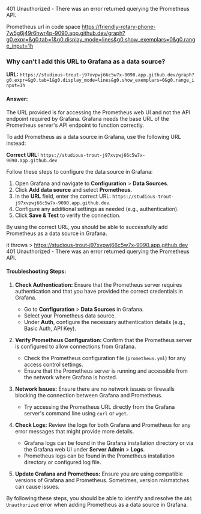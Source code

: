 401 Unauthorized - There was an error returned querying the Prometheus API.


Prometheus url in code space https://friendly-rotary-phone-7w5g6j49r6hwr4p-9090.app.github.dev/graph?g0.expr=&g0.tab=1&g0.display_mode=lines&g0.show_exemplars=0&g0.range_input=1h
### Why can't I add this URL to Grafana as a data source?

**URL:** `https://studious-trout-j97xvpwj66c5w7x-9090.app.github.dev/graph?g0.expr=&g0.tab=1&g0.display_mode=lines&g0.show_exemplars=0&g0.range_input=1h`

#### Answer:
The URL provided is for accessing the Prometheus web UI and not the API endpoint required by Grafana. Grafana needs the base URL of the Prometheus server's API endpoint to function correctly.

To add Prometheus as a data source in Grafana, use the following URL instead:

**Correct URL:** `https://studious-trout-j97xvpwj66c5w7x-9090.app.github.dev`

Follow these steps to configure the data source in Grafana:
1. Open Grafana and navigate to **Configuration** > **Data Sources**.
2. Click **Add data source** and select **Prometheus**.
3. In the **URL** field, enter the correct URL: `https://studious-trout-j97xvpwj66c5w7x-9090.app.github.dev`.
4. Configure any additional settings as needed (e.g., authentication).
5. Click **Save & Test** to verify the connection.

By using the correct URL, you should be able to successfully add Prometheus as a data source in Grafana.



it throws > https://studious-trout-j97xvpwj66c5w7x-9090.app.github.dev
401 Unauthorized - There was an error returned querying the Prometheus API.


#### Troubleshooting Steps:
1. **Check Authentication:** Ensure that the Prometheus server requires authentication and that you have provided the correct credentials in Grafana.
    - Go to **Configuration** > **Data Sources** in Grafana.
    - Select your Prometheus data source.
    - Under **Auth**, configure the necessary authentication details (e.g., Basic Auth, API Key).

2. **Verify Prometheus Configuration:** Confirm that the Prometheus server is configured to allow connections from Grafana.
    - Check the Prometheus configuration file (`prometheus.yml`) for any access control settings.
    - Ensure that the Prometheus server is running and accessible from the network where Grafana is hosted.

3. **Network Issues:** Ensure there are no network issues or firewalls blocking the connection between Grafana and Prometheus.
    - Try accessing the Prometheus URL directly from the Grafana server's command line using `curl` or `wget`.

4. **Check Logs:** Review the logs for both Grafana and Prometheus for any error messages that might provide more details.
    - Grafana logs can be found in the Grafana installation directory or via the Grafana web UI under **Server Admin** > **Logs**.
    - Prometheus logs can be found in the Prometheus installation directory or configured log file.

5. **Update Grafana and Prometheus:** Ensure you are using compatible versions of Grafana and Prometheus. Sometimes, version mismatches can cause issues.

By following these steps, you should be able to identify and resolve the `401 Unauthorized` error when adding Prometheus as a data source in Grafana.
